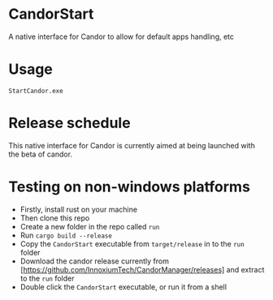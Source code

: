 # CandorStart
A native interface for Candor to allow for default apps handling, etc

# Usage
`StartCandor.exe`

# Release schedule
This native interface for Candor is currently aimed at being launched with the beta of candor.

# Testing on non-windows platforms
* Firstly, install rust on your machine  
* Then clone this repo  
* Create a new folder in the repo called `run`  
* Run `cargo build --release`  
* Copy the `CandorStart` executable from `target/release` in to the `run` folder  
* Download the candor release currently from [https://github.com/InnoxiumTech/CandorManager/releases] and extract to the `run` folder
* Double click the `CandorStart` executable, or run it from a shell

